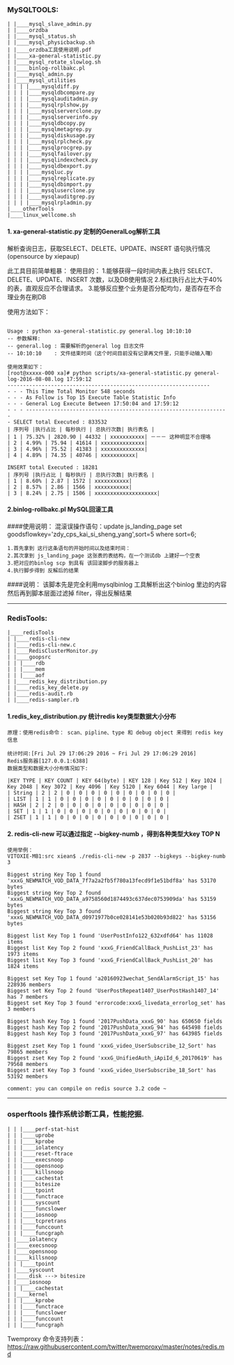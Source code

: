 
### MySQLTOOLS:

```
| |____mysql_slave_admin.py
| |____orzdba
| |____mysql_status.sh
| |____mysql_physicbackup.sh
| |____orzdba工具使用说明.pdf
| |____xa-general-statistic.py
| |____mysql_rotate_slowlog.sh
| |____binlog-rollbakc.pl
| |____mysql_admin.py
| |____mysql_utilities
| | | |____mysqldiff.py
| | | |____mysqldbcompare.py
| | | |____mysqlauditadmin.py
| | | |____mysqlrplshow.py
| | | |____mysqlserverclone.py
| | | |____mysqlserverinfo.py
| | | |____mysqldbcopy.py
| | | |____mysqlmetagrep.py
| | | |____mysqldiskusage.py
| | | |____mysqlrplcheck.py
| | | |____mysqlprocgrep.py
| | | |____mysqlfailover.py
| | | |____mysqlindexcheck.py
| | | |____mysqldbexport.py
| | | |____mysqluc.py
| | | |____mysqlreplicate.py
| | | |____mysqldbimport.py
| | | |____mysqluserclone.py
| | | |____mysqlauditgrep.py
| | | |____mysqlrpladmin.py
|____otherTools
|____linux_wellcome.sh
```

#### 1. xa-general-statistic.py  定制的GeneralLog解析工具

解析查询日志，获取SELECT、DELETE、UPDATE、INSERT 语句执行情况(opensource by xiepaup)

此工具目前简单粗暴： 使用目的： 
	1.能够获得一段时间内表上执行 SELECT、DELETE、UPDATE、INSERT 次数，以及DB使用情况 
	2.标红执行占比大于40% 的表，直观反应不合理请求。 
	3.能够反应整个业务是否分配均匀，是否存在不合理业务在刷DB

使用方法如下：
```

Usage : python xa-general-statistic.py general.log 10:10:10
-- 参数解释:
-- general.log : 需要解析的general log 日志文件
-- 10:10:10    : 文件结束时间（这个时间目前没有记录再文件里，只能手动输入囖）

使用效果如下： 
[root@xxxxx-000 xa]# python scripts/xa-general-statistic.py general-log-2016-08-08.log 17:59:12 
----------------------------------------------------------------- 
- - - This Time Total Monitor 548 seconds 
- - - As Follow is Top 15 Execute Table Statistic Info 
- - - General Log Execute Between 17:50:04 and 17:59:12
- - - ----------------------------------------------------------------- 
- SELECT total Executed : 833532
| 序列号 |执行占比 | 每秒执行 | 总执行次数| 执行表名 |
| 1 | 75.32% | 2820.90 | 44332 | xxxxxxxxxxx| －－－ 这种明显不合理咯 
| 2 | 4.99% | 75.94 | 41614 | xxxxxxxxxxxxxx| 
| 3 | 4.96% | 75.52 | 41383 | xxxxxxxxxxxxxx| 
| 4 | 4.89% | 74.35 | 40746 | xxxxxxxxxxx|

INSERT total Executed : 18281
| 序列号 |执行占比 | 每秒执行 | 总执行次数| 执行表名 |
| 1 | 8.60% | 2.87 | 1572 | xxxxxxxxxxx| 
| 2 | 8.57% | 2.86 | 1566 | xxxxxxxxxxx| 
| 3 | 8.24% | 2.75 | 1506 | xxxxxxxxxxxxxxxxxxxx|
```

#### 2.binlog-rollbakc.pl  MySQL回滚工具

####使用说明： 混滚误操作语句：update js_landing_page set goodsflowkey='zdy_cps_kai_si_sheng_yang',sort=5 where sort=6;

	1.首先拿到 这行这条语句的开始时间以及结束时间： 
	2.其次拿到 js_landing_page 这张表的表结构，在一个测试db 上建好一个空表 
	3.把对应的binlog scp 到具有 该回滚脚步的服务器上 
	4.执行脚步得到 反解后的结果 

####说明： 该脚本先是完全利用mysqlbinlog 工具解析出这个binlog 里边的内容 然后再到脚本层面过滤掉 filter，得出反解结果

--------------------------------------------------------------

### RedisTools:

```
|____redisTools
| |____redis-cli-new
| |____redis-cli-new.c
| |____RedisClusterMonitor.py
| |____goopsrc
| | |____rdb
| | |____mem
| | |____aof
| |____redis_key_distribution.py
| |____redis_key_delete.py
| |____redis-audit.rb
| |____redis-sampler.rb
```

#### 1.redis_key_distribution.py    统计redis key类型数据大小分布 

	原理：使用redis命令： scan、pipline、type 和 debug object 来得到 redis key 信息

```
统计时间:[Fri Jul 29 17:06:29 2016 ~ Fri Jul 29 17:06:29 2016] 
Redis服务器[127.0.0.1:6388] 
数据类型和数据大小分布情况如下:

|KEY TYPE | KEY COUNT | KEY 64(byte) | KEY 128 | Key 512 | Key 1024 | Key 2048 | Key 3072 | Key 4096 | Key 5120 | Key 6044 | Key large | 
| String | 2 | 2 | 0 | 0 | 0 | 0 | 0 | 0 | 0 | 0 | 0 | 
| LIST | 1 | 1 | 0 | 0 | 0 | 0 | 0 | 0 | 0 | 0 | 0 | 
| HASH | 2 | 2 | 0 | 0 | 0 | 0 | 0 | 0 | 0 | 0 | 0 |
| SET | 1 | 1 | 0 | 0 | 0 | 0 | 0 | 0 | 0 | 0 | 0 | 
| ZSET | 1 | 1 | 0 | 0 | 0 | 0 | 0 | 0 | 0 | 0 | 0 |

```

#### 2. redis-cli-new               可以通过指定 --bigkey-numb ，得到各种类型大key TOP N


```
使用举例：
VITOXIE-MB1:src xiean$ ./redis-cli-new -p 2837 --bigkeys --bigkey-numb 3

Biggest string Key Top 1 found 'xxxG_NEWMATCH_VOD_DATA_7f7a2a2fb5f780a13fecd9f1e51bdf8a' has 53170 bytes 
Biggest string Key Top 2 found 'xxxG_NEWMATCH_VOD_DATA_a9758560d1874493c637dec0753909da' has 53159 bytes 
Biggest string Key Top 3 found 'xxxG_NEWMATCH_VOD_DATA_d0971977b0ce028141e53b020b93d822' has 53156 bytes 

Biggest list Key Top 1 found 'UserPostInfo122_632xdfd64' has 11028 items 
Biggest list Key Top 2 found 'xxxG_FriendCallBack_PushList_23' has 1973 items 
Biggest list Key Top 3 found 'xxxG_FriendCallBack_PushList_20' has 1824 items 

Biggest set Key Top 1 found 'a20160923wechat_SendAlarmScript_15' has 228936 members 
Biggest set Key Top 2 found 'UserPostRepeat1407_UserPostHash1407_14' has 7 members 
Biggest set Key Top 3 found 'errorcode:xxxG_livedata_errorlog_set' has 3 members 

Biggest hash Key Top 1 found '2017PushData_xxxG_90' has 650650 fields 
Biggest hash Key Top 2 found '2017PushData_xxxG_94' has 645498 fields 
Biggest hash Key Top 3 found '2017PushData_xxxG_97' has 643985 fields 

Biggest zset Key Top 1 found 'xxxG_video_UserSubscribe_12_Sort' has 79865 members 
Biggest zset Key Top 2 found 'xxxG_UnifiedAuth_iApiId_6_20170619' has 79568 members 
Biggest zset Key Top 3 found 'xxxG_video_UserSubscribe_18_Sort' has 53192 members

comment: you can compile on redis source 3.2 code ~
```


---------------------------------------------------

### osperftools  操作系统诊断工具，性能挖掘.

```
| | |____perf-stat-hist
| | |____uprobe
| | |____kprobe
| | |____iolatency
| | |____reset-ftrace
| | |____execsnoop
| | |____opensnoop
| | |____killsnoop
| | |____cachestat
| | |____bitesize
| | |____tpoint
| | |____functrace
| | |____syscount
| | |____funcslower
| | |____iosnoop
| | |____tcpretrans
| | |____funccount
| | |____funcgraph
| |____iolatency
| |____execsnoop
| |____opensnoop
| |____killsnoop
| | |____tpoint
| |____syscount
| |____disk ---> bitesize
| |____iosnoop
| | |____cachestat
| |____kernel
| | |____kprobe
| | |____functrace
| | |____funcslower
| | |____funccount
| | |____funcgraph
```



Twemproxy 命令支持列表： https://raw.githubusercontent.com/twitter/twemproxy/master/notes/redis.md
